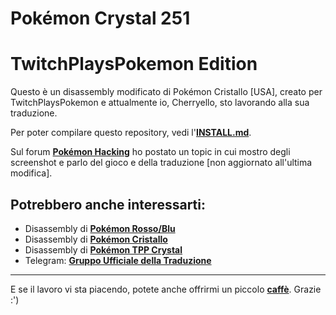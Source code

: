 # Pokémon Crystal 251
# TwitchPlaysPokemon Edition

Questo è un disassembly modificato di Pokémon Cristallo [USA], creato per  TwitchPlaysPokemon e attualmente io, Cherryello, sto lavorando alla sua traduzione.

Per poter compilare questo repository, vedi l'[**INSTALL.md**](INSTALL.md).

Sul forum [**Pokémon Hacking**][pokehacking] ho postato un topic in cui mostro degli screenshot e parlo del gioco e della traduzione [non aggiornato all'ultima modifica].


## Potrebbero anche interessarti:

* Disassembly di [**Pokémon Rosso/Blu**][pokered]
* Disassembly di [**Pokémon Cristallo**][pokecrystal]
* Disassembly di [**Pokémon TPP Crystal**][tppcrystal]
* Telegram: [**Gruppo Ufficiale della Traduzione**][tgram]

------------------------------
E se il lavoro vi sta piacendo, potete anche offrirmi un piccolo [**caffè**][kaffèé]. Grazie :')

[pokered]: https://github.com/iimarckus/pokered
[pokecrystal]: https://github.com/pret/pokecrystal
[tppcrystal]: https://github.com/TwitchPlaysPokemon/tppcrystal251pub
[tgram]: https://t.me/joinchat/B4exBUG1pdpV4xLj2W_n3Q
[kaffèé]: https://www.paypal.me/CherryFDC
[pokehacking]: http://www.pokemonhacking.it/showthread.php?tid=4037
